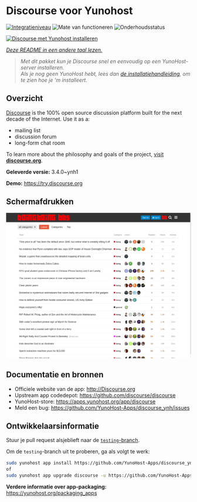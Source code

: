 <!--
NB: Deze README is automatisch gegenereerd door <https://github.com/YunoHost/apps/tree/master/tools/readme_generator>
Hij mag NIET handmatig aangepast worden.
-->

# Discourse voor Yunohost

[![Integratieniveau](https://apps.yunohost.org/badge/integration/discourse)](https://ci-apps.yunohost.org/ci/apps/discourse/)
![Mate van functioneren](https://apps.yunohost.org/badge/state/discourse)
![Onderhoudsstatus](https://apps.yunohost.org/badge/maintained/discourse)

[![Discourse met Yunohost installeren](https://install-app.yunohost.org/install-with-yunohost.svg)](https://install-app.yunohost.org/?app=discourse)

*[Deze README in een andere taal lezen.](./ALL_README.md)*

> *Met dit pakket kun je Discourse snel en eenvoudig op een YunoHost-server installeren.*  
> *Als je nog geen YunoHost hebt, lees dan [de installatiehandleiding](https://yunohost.org/install), om te zien hoe je 'm installeert.*

## Overzicht

[Discourse](http://www.discourse.org) is the 100% open source discussion platform built for the next decade of the Internet. Use it as a:

- mailing list
- discussion forum
- long-form chat room

To learn more about the philosophy and goals of the project, [visit **discourse.org**](http://www.discourse.org).


**Geleverde versie:** 3.4.0~ynh1

**Demo:** <https://try.discourse.org>

## Schermafdrukken

![Schermafdrukken van Discourse](./doc/screenshots/screenshot.png)

## Documentatie en bronnen

- Officiele website van de app: <http://Discourse.org>
- Upstream app codedepot: <https://github.com/discourse/discourse>
- YunoHost-store: <https://apps.yunohost.org/app/discourse>
- Meld een bug: <https://github.com/YunoHost-Apps/discourse_ynh/issues>

## Ontwikkelaarsinformatie

Stuur je pull request alsjeblieft naar de [`testing`-branch](https://github.com/YunoHost-Apps/discourse_ynh/tree/testing).

Om de `testing`-branch uit te proberen, ga als volgt te werk:

```bash
sudo yunohost app install https://github.com/YunoHost-Apps/discourse_ynh/tree/testing --debug
of
sudo yunohost app upgrade discourse -u https://github.com/YunoHost-Apps/discourse_ynh/tree/testing --debug
```

**Verdere informatie over app-packaging:** <https://yunohost.org/packaging_apps>
